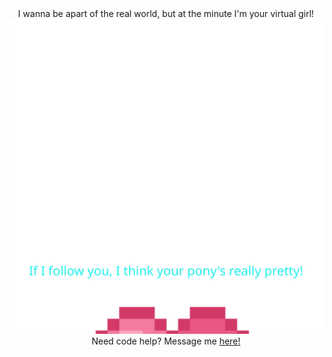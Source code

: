 <div align="center"> I wanna be apart of the real world, but at the minute I'm your virtual girl!
<br>
<img src="prl.svg">
<br> Need code help? Message me <a href="https://www.ultraguest.com/view/1721628744">here!</a> 
</div>
